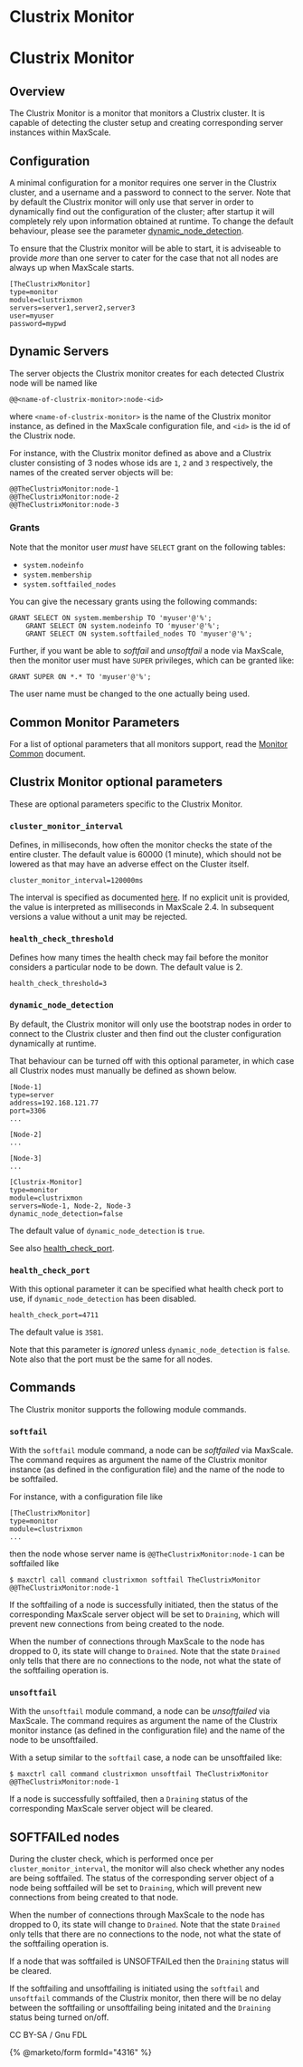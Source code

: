 
# Clustrix Monitor

# Clustrix Monitor


## Overview


The Clustrix Monitor is a monitor that monitors a Clustrix cluster. It is
capable of detecting the cluster setup and creating corresponding server
instances within MaxScale.


## Configuration


A minimal configuration for a monitor requires one server in the Clustrix
cluster, and a username and a password to connect to the server. Note that
by default the Clustrix monitor will only use that server in order to
dynamically find out the configuration of the cluster; after startup it
will completely rely upon information obtained at runtime. To change the
default behaviour, please see the parameter
[dynamic_node_detection](#dynamic_node_detection).


To ensure that the Clustrix monitor will be able to start, it is adviseable
to provide *more* than one server to cater for the case that not all nodes
are always up when MaxScale starts.



```
[TheClustrixMonitor]
type=monitor
module=clustrixmon
servers=server1,server2,server3
user=myuser
password=mypwd
```



## Dynamic Servers


The server objects the Clustrix monitor creates for each detected
Clustrix node will be named like



```
@@<name-of-clustrix-monitor>:node-<id>
```



where `<name-of-clustrix-monitor>` is the name of the Clustrix monitor
instance, as defined in the MaxScale configuration file, and `<id>` is the
id of the Clustrix node.


For instance, with the Clustrix monitor defined as above and a Clustrix
cluster consisting of 3 nodes whose ids are `1`, `2` and `3` respectively,
the names of the created server objects will be:



```
@@TheClustrixMonitor:node-1
@@TheClustrixMonitor:node-2
@@TheClustrixMonitor:node-3
```



### Grants


Note that the monitor user *must* have `SELECT` grant on the following tables:


* `system.nodeinfo`
* `system.membership`
* `system.softfailed_nodes`


You can give the necessary grants using the following commands:



```
GRANT SELECT ON system.membership TO 'myuser'@'%';
    GRANT SELECT ON system.nodeinfo TO 'myuser'@'%';
    GRANT SELECT ON system.softfailed_nodes TO 'myuser'@'%';
```



Further, if you want be able to *softfail* and *unsoftfail* a node via MaxScale,
then the monitor user must have `SUPER` privileges, which can be granted like:



```
GRANT SUPER ON *.* TO 'myuser'@'%';
```



The user name must be changed to the one actually being used.


## Common Monitor Parameters


For a list of optional parameters that all monitors support, read the
[Monitor Common](mariadb-maxscale-25-common-monitor-parameters.md) document.


## Clustrix Monitor optional parameters


These are optional parameters specific to the Clustrix Monitor.


### `cluster_monitor_interval`


Defines, in milliseconds, how often the monitor checks the state of the
entire cluster. The default value is 60000 (1 minute), which should not
be lowered as that may have an adverse effect on the Cluster itself.



```
cluster_monitor_interval=120000ms
```



The interval is specified as documented
[here](../maxscale-25-getting-started/mariadb-maxscale-25-mariadb-maxscale-configuration-guide.md#durations). If no explicit unit
is provided, the value is interpreted as milliseconds in MaxScale 2.4. In subsequent
versions a value without a unit may be rejected.


### `health_check_threshold`


Defines how many times the health check may fail before the monitor
considers a particular node to be down. The default value is 2.



```
health_check_threshold=3
```



### `dynamic_node_detection`


By default, the Clustrix monitor will only use the bootstrap nodes
in order to connect to the Clustrix cluster and then find out the
cluster configuration dynamically at runtime.


That behaviour can be turned off with this optional parameter, in
which case all Clustrix nodes must manually be defined as shown below.



```
[Node-1]
type=server
address=192.168.121.77
port=3306
...

[Node-2]
...

[Node-3]
...

[Clustrix-Monitor]
type=monitor
module=clustrixmon
servers=Node-1, Node-2, Node-3
dynamic_node_detection=false
```



The default value of `dynamic_node_detection` is `true`.


See also [health_check_port](#health_check_port).


### `health_check_port`


With this optional parameter it can be specified what health check
port to use, if `dynamic_node_detection` has been disabled.



```
health_check_port=4711
```



The default value is `3581`.


Note that this parameter is *ignored* unless `dynamic_node_detection`
is `false`. Note also that the port must be the same for all nodes.


## Commands


The Clustrix monitor supports the following module commands.


### `softfail`


With the `softfail` module command, a node can be *softfailed* via
MaxScale. The command requires as argument the name of the Clustrix
monitor instance (as defined in the configuration file) and the name
of the node to be softfailed.


For instance, with a configuration file like



```
[TheClustrixMonitor]
type=monitor
module=clustrixmon
...
```



then the node whose server name is `@@TheClustrixMonitor:node-1` can
be softfailed like



```
$ maxctrl call command clustrixmon softfail TheClustrixMonitor @@TheClustrixMonitor:node-1
```



If the softfailing of a node is successfully initiated, then the status
of the corresponding MaxScale server object will be set to `Draining`,
which will prevent new connections from being created to the node.


When the number of connections through MaxScale to the node has dropped
to 0, its state will change to `Drained`. Note that the state `Drained`
only tells that there are no connections to the node, not what the state
of the softfailing operation is.


### `unsoftfail`


With the `unsoftfail` module command, a node can be *unsoftfailed* via
MaxScale. The command requires as argument the name of the Clustrix
monitor instance (as defined in the configuration file) and the name
of the node to be unsoftfailed.


With a setup similar to the `softfail` case, a node can be unsoftfailed
like:



```
$ maxctrl call command clustrixmon unsoftfail TheClustrixMonitor @@TheClustrixMonitor:node-1
```



If a node is successfully softfailed, then a `Draining` status of
the corresponding MaxScale server object will be cleared.


## SOFTFAILed nodes


During the cluster check, which is performed once per
`cluster_monitor_interval`, the monitor will also check whether any
nodes are being softfailed. The status of the corresponding server
object of a node being softfailed will be set to `Draining`,
which will prevent new connections from being created to that node.


When the number of connections through MaxScale to the node has dropped
to 0, its state will change to `Drained`. Note that the state `Drained`
only tells that there are no connections to the node, not what the state
of the softfailing operation is.


If a node that was softfailed is UNSOFTFAILed then the `Draining`
status will be cleared.


If the softfailing and unsoftfailing is initiated using the `softfail`
and `unsoftfail` commands of the Clustrix monitor, then there will be
no delay between the softfailing or unsoftfailing being initated and the
`Draining` status being turned on/off.


CC BY-SA / Gnu FDL


{% @marketo/form formId="4316" %}
